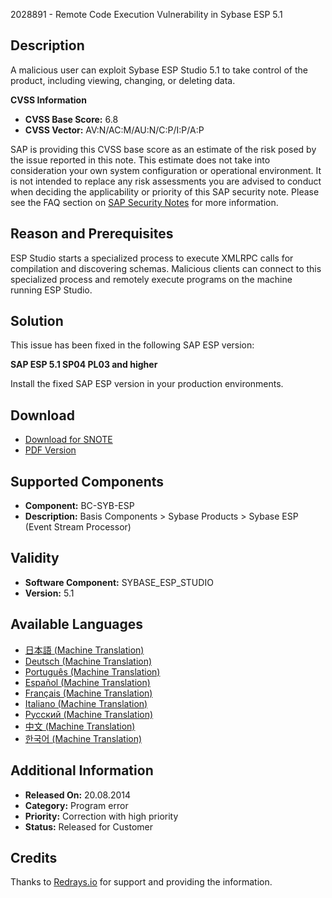 2028891 - Remote Code Execution Vulnerability in Sybase ESP 5.1

## Description

A malicious user can exploit Sybase ESP Studio 5.1 to take control of the product, including viewing, changing, or deleting data.

**CVSS Information**

- **CVSS Base Score:** 6.8
- **CVSS Vector:** AV:N/AC:M/AU:N/C:P/I:P/A:P

SAP is providing this CVSS base score as an estimate of the risk posed by the issue reported in this note. This estimate does not take into consideration your own system configuration or operational environment. It is not intended to replace any risk assessments you are advised to conduct when deciding the applicability or priority of this SAP security note. Please see the FAQ section on [SAP Security Notes](https://service.sap.com/securitynotes/) for more information.

## Reason and Prerequisites

ESP Studio starts a specialized process to execute XMLRPC calls for compilation and discovering schemas. Malicious clients can connect to this specialized process and remotely execute programs on the machine running ESP Studio.

## Solution

This issue has been fixed in the following SAP ESP version:

**SAP ESP 5.1 SP04 PL03 and higher**

Install the fixed SAP ESP version in your production environments.

## Download

- [Download for SNOTE](https://notesdownloads.sap.com/note/0040000017890192017)
- [PDF Version](https://userapps.support.sap.com/sap/support/sfm/notes/print/0002028891?language=en-US&token=1E0B4469729E9E0FDAEA3DC0E342946C)

## Supported Components

- **Component:** BC-SYB-ESP
- **Description:** Basis Components > Sybase Products > Sybase ESP (Event Stream Processor)

## Validity

- **Software Component:** SYBASE_ESP_STUDIO
- **Version:** 5.1

## Available Languages

- [日本語 (Machine Translation)](https://me.sap.com/notes/0002028891/J)
- [Deutsch (Machine Translation)](https://me.sap.com/notes/0002028891/D)
- [Português (Machine Translation)](https://me.sap.com/notes/0002028891/P)
- [Español (Machine Translation)](https://me.sap.com/notes/0002028891/S)
- [Français (Machine Translation)](https://me.sap.com/notes/0002028891/F)
- [Italiano (Machine Translation)](https://me.sap.com/notes/0002028891/I)
- [Русский (Machine Translation)](https://me.sap.com/notes/0002028891/R)
- [中文 (Machine Translation)](https://me.sap.com/notes/0002028891/1)
- [한국어 (Machine Translation)](https://me.sap.com/notes/0002028891/3)

## Additional Information

- **Released On:** 20.08.2014
- **Category:** Program error
- **Priority:** Correction with high priority
- **Status:** Released for Customer

## Credits

Thanks to [Redrays.io](https://redrays.io) for support and providing the information.